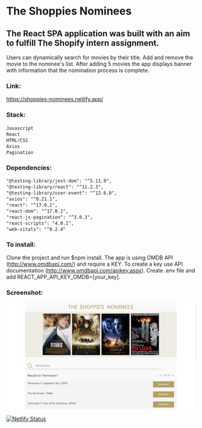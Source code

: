 
# The Shoppies Nominees

## The React SPA application was built with an aim to fulfill The Shopify intern assignment.

Users can dynamically search for movies by their title. Add and remove the movie to the nominee's list.
After adding 5 movies the app displays banner with information that the nomination process is complete. 

### Link:

https://shoppies-nominees.netlify.app/

### Stack:
    Javascript
    React
    HTML/CSS
    Axios
    Pagination

### Dependencies:

    "@testing-library/jest-dom": "^5.11.9",
    "@testing-library/react": "^11.2.3",
    "@testing-library/user-event": "^12.6.0",
    "axios": "^0.21.1",
    "react": "^17.0.1",
    "react-dom": "^17.0.1",
    "react-js-pagination": "^3.0.3",
    "react-scripts": "4.0.1",
    "web-vitals": "^0.2.4"

### To install:

Clone the project and run $npm install.
The app is using OMDB API (http://www.omdbapi.com/) and require a KEY. To create a key use API documentation (http://www.omdbapi.com/apikey.aspx).
Create .env file and add REACT_APP_API_KEY_OMDB=[your_key].

### Screenshot:

![index page](./src/screenshots/shoppies.png)

[![Netlify Status](https://api.netlify.com/api/v1/badges/d2b42358-d8fa-4cb5-933f-ba7c2f3d26ef/deploy-status)](https://app.netlify.com/sites/shoppies-nominees/deploys)
    

